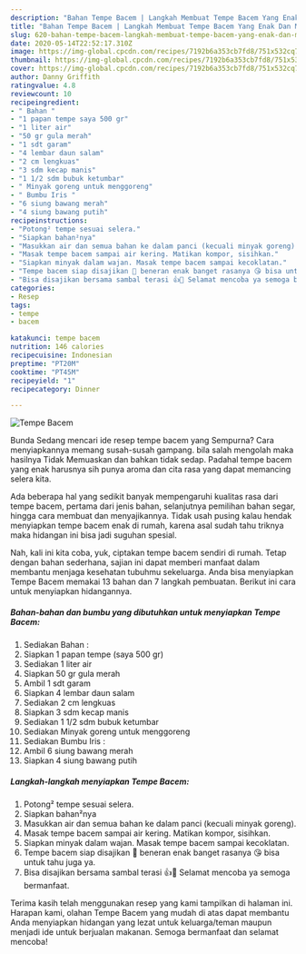 ```yaml
---
description: "Bahan Tempe Bacem | Langkah Membuat Tempe Bacem Yang Enak Dan Mudah"
title: "Bahan Tempe Bacem | Langkah Membuat Tempe Bacem Yang Enak Dan Mudah"
slug: 620-bahan-tempe-bacem-langkah-membuat-tempe-bacem-yang-enak-dan-mudah
date: 2020-05-14T22:52:17.310Z
image: https://img-global.cpcdn.com/recipes/7192b6a353cb7fd8/751x532cq70/tempe-bacem-foto-resep-utama.jpg
thumbnail: https://img-global.cpcdn.com/recipes/7192b6a353cb7fd8/751x532cq70/tempe-bacem-foto-resep-utama.jpg
cover: https://img-global.cpcdn.com/recipes/7192b6a353cb7fd8/751x532cq70/tempe-bacem-foto-resep-utama.jpg
author: Danny Griffith
ratingvalue: 4.8
reviewcount: 10
recipeingredient:
- " Bahan "
- "1 papan tempe saya 500 gr"
- "1 liter air"
- "50 gr gula merah"
- "1 sdt garam"
- "4 lembar daun salam"
- "2 cm lengkuas"
- "3 sdm kecap manis"
- "1 1/2 sdm bubuk ketumbar"
- " Minyak goreng untuk menggoreng"
- " Bumbu Iris "
- "6 siung bawang merah"
- "4 siung bawang putih"
recipeinstructions:
- "Potong² tempe sesuai selera."
- "Siapkan bahan²nya"
- "Masukkan air dan semua bahan ke dalam panci (kecuali minyak goreng)."
- "Masak tempe bacem sampai air kering. Matikan kompor, sisihkan."
- "Siapkan minyak dalam wajan. Masak tempe bacem sampai kecoklatan."
- "Tempe bacem siap disajikan 🤗 beneran enak banget rasanya 😘 bisa untuk tahu juga ya."
- "Bisa disajikan bersama sambal terasi 👍🥰 Selamat mencoba ya semoga bermanfaat."
categories:
- Resep
tags:
- tempe
- bacem

katakunci: tempe bacem 
nutrition: 146 calories
recipecuisine: Indonesian
preptime: "PT20M"
cooktime: "PT45M"
recipeyield: "1"
recipecategory: Dinner

---
```



![Tempe Bacem](https://img-global.cpcdn.com/recipes/7192b6a353cb7fd8/751x532cq70/tempe-bacem-foto-resep-utama.jpg)

Bunda Sedang mencari ide resep tempe bacem yang Sempurna? Cara menyiapkannya memang susah-susah gampang. bila salah mengolah maka hasilnya Tidak Memuaskan dan bahkan tidak sedap. Padahal tempe bacem yang enak harusnya sih punya aroma dan cita rasa yang dapat memancing selera kita.

Ada beberapa hal yang sedikit banyak mempengaruhi kualitas rasa dari tempe bacem, pertama dari jenis bahan, selanjutnya pemilihan bahan segar, hingga cara membuat dan menyajikannya. Tidak usah pusing kalau hendak menyiapkan tempe bacem enak di rumah, karena asal sudah tahu triknya maka hidangan ini bisa jadi suguhan spesial.




Nah, kali ini kita coba, yuk, ciptakan tempe bacem sendiri di rumah. Tetap dengan bahan sederhana, sajian ini dapat memberi manfaat dalam membantu menjaga kesehatan tubuhmu sekeluarga. Anda bisa menyiapkan Tempe Bacem memakai 13 bahan dan 7 langkah pembuatan. Berikut ini cara untuk menyiapkan hidangannya.

<!--inarticleads1-->

##### Bahan-bahan dan bumbu yang dibutuhkan untuk menyiapkan Tempe Bacem:

1. Sediakan  Bahan :
1. Siapkan 1 papan tempe (saya 500 gr)
1. Sediakan 1 liter air
1. Siapkan 50 gr gula merah
1. Ambil 1 sdt garam
1. Siapkan 4 lembar daun salam
1. Sediakan 2 cm lengkuas
1. Siapkan 3 sdm kecap manis
1. Sediakan 1 1/2 sdm bubuk ketumbar
1. Sediakan  Minyak goreng untuk menggoreng
1. Sediakan  Bumbu Iris :
1. Ambil 6 siung bawang merah
1. Siapkan 4 siung bawang putih




<!--inarticleads2-->

##### Langkah-langkah menyiapkan Tempe Bacem:

1. Potong² tempe sesuai selera.
1. Siapkan bahan²nya
1. Masukkan air dan semua bahan ke dalam panci (kecuali minyak goreng).
1. Masak tempe bacem sampai air kering. Matikan kompor, sisihkan.
1. Siapkan minyak dalam wajan. Masak tempe bacem sampai kecoklatan.
1. Tempe bacem siap disajikan 🤗 beneran enak banget rasanya 😘 bisa untuk tahu juga ya.
1. Bisa disajikan bersama sambal terasi 👍🥰 Selamat mencoba ya semoga bermanfaat.




Terima kasih telah menggunakan resep yang kami tampilkan di halaman ini. Harapan kami, olahan Tempe Bacem yang mudah di atas dapat membantu Anda menyiapkan hidangan yang lezat untuk keluarga/teman maupun menjadi ide untuk berjualan makanan. Semoga bermanfaat dan selamat mencoba!
